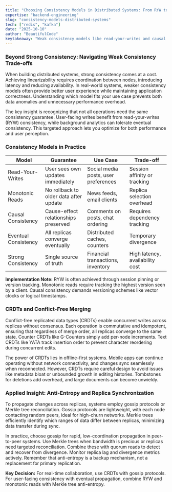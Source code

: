 ```yaml
---
title: "Choosing Consistency Models in Distributed Systems: From RYW to CRDTs"
expertise: "backend-engineering"
slug: "consistency-models-distributed-systems"
tech: ["redis", "kafka"]
date: "2025-10-10"
author: "BeautifulCode"
keytakeaway: "Weak consistency models like read-your-writes and causal consistency offer better latency than strong consistency while CRDTs and anti-entropy mechanisms ensure correctness without expensive coordination."
---
```


### Beyond Strong Consistency: Navigating Weak Consistency Trade-offs

When building distributed systems, strong consistency comes at a cost. Achieving linearizability requires coordination between nodes, introducing latency and reducing availability. In real-world systems, weaker consistency models often provide better user experience while maintaining application correctness. Understanding which model fits your use case prevents both data anomalies and unnecessary performance overhead.

The key insight is recognizing that not all operations need the same consistency guarantee. User-facing writes benefit from read-your-writes (RYW) consistency, while background analytics can tolerate eventual consistency. This targeted approach lets you optimize for both performance and user perception.

### Consistency Models in Practice

| Model | Guarantee | Use Case | Trade-off |
|-------|-----------|----------|-----------|
| Read-Your-Writes | User sees own updates immediately | Social media posts, user preferences | Session affinity or tracking |
| Monotonic Reads | No rollback to older data after update | News feeds, email clients | Replica selection overhead |
| Causal Consistency | Cause-effect relationships preserved | Comments on posts, chat ordering | Requires dependency tracking |
| Eventual Consistency | All replicas converge eventually | Distributed caches, counters | Temporary divergence |
| Strong Consistency | Single source of truth | Financial transactions, inventory | High latency, availability cost |

**Implementation Note:** RYW is often achieved through session pinning or version tracking. Monotonic reads require tracking the highest version seen by a client. Causal consistency demands versioning schemes like vector clocks or logical timestamps.

### CRDTs and Conflict-Free Merging

Conflict-free replicated data types (CRDTs) enable concurrent writes across replicas without consensus. Each operation is commutative and idempotent, ensuring that regardless of merge order, all replicas converge to the same state. Counter CRDTs like G-Counters simply add per-node increments. Text CRDTs like YATA track insertion order to prevent character reordering during concurrent edits.

The power of CRDTs lies in offline-first systems. Mobile apps can continue operating without network connectivity, and changes sync seamlessly when reconnected. However, CRDTs require careful design to avoid issues like metadata bloat or unbounded growth in editing histories. Tombstones for deletions add overhead, and large documents can become unwieldy.

### Applied Insight: Anti-Entropy and Replica Synchronization

To propagate changes across replicas, systems employ gossip protocols or Merkle tree reconciliation. Gossip protocols are lightweight, with each node contacting random peers, ideal for high-churn networks. Merkle trees efficiently identify which ranges of data differ between replicas, minimizing data transfer during sync.

In practice, choose gossip for rapid, low-coordination propagation in peer-to-peer systems. Use Merkle trees when bandwidth is precious or replicas need targeted reconciliation. Combine these with quorum reads to detect and recover from divergence. Monitor replica lag and divergence metrics actively. Remember that anti-entropy is a backup mechanism, not a replacement for primary replication.

**Key Decision:** For real-time collaboration, use CRDTs with gossip protocols. For user-facing consistency with eventual propagation, combine RYW and monotonic reads with Merkle tree anti-entropy.